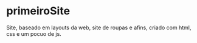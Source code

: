 # primeiroSite
Site, baseado em layouts da web, site de roupas e afins, criado com html, css e um pocuo de js.

